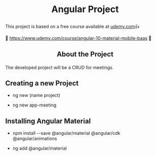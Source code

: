 # <p align="center">Angular Project</p>

This project is based on a free course available at [udemy.com](https://www.udemy.com):+1:

:eyes: https://www.udemy.com/course/angular-10-material-mobile-baas :eyes:

## <p align="center">About the Project</p>

The developed project will be a CRUD for meetings.

## Creating a new Project

- ng new (name project) 

- ng new app-meeting

## Installing Angular Material

- npm install --save @angular/material @angular/cdk @angular/animations

- ng add @angular/material 


